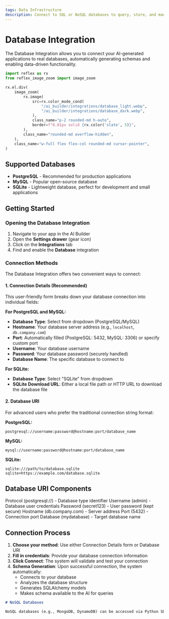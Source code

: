 ```yaml
---
tags: Data Infrastructure
description: Connect to SQL or NoSQL databases to query, store, and manage structured data.
---
```

# Database Integration

The Database Integration allows you to connect your AI-generated applications to real databases, automatically generating schemas and enabling data-driven functionality.

```python exec
import reflex as rx
from reflex_image_zoom import image_zoom
```

```python eval
rx.el.div(
    image_zoom(
        rx.image(
            src=rx.color_mode_cond(
                "/ai_builder/integrations/database_light.webp",
                "/ai_builder/integrations/database_dark.webp",
            ),
            class_name="p-2 rounded-md h-auto",
            border=f"0.81px solid {rx.color('slate', 5)}",
        ),
        class_name="rounded-md overflow-hidden",
    ),
    class_name="w-full flex flex-col rounded-md cursor-pointer",
)
```

## Supported Databases

- **PostgreSQL** - Recommended for production applications
- **MySQL** - Popular open-source database
- **SQLite** - Lightweight database, perfect for development and small applications

## Getting Started

### Opening the Database Integration

1. Navigate to your app in the AI Builder
2. Open the **Settings drawer** (gear icon)
3. Click on the **Integrations** tab
4. Find and enable the **Database** integration

### Connection Methods

The Database Integration offers two convenient ways to connect:

#### 1. Connection Details (Recommended)

This user-friendly form breaks down your database connection into individual fields:

**For PostgreSQL and MySQL:**
- **Database Type**: Select from dropdown (PostgreSQL/MySQL)
- **Hostname**: Your database server address (e.g., `localhost`, `db.company.com`)
- **Port**: Automatically filled (PostgreSQL: 5432, MySQL: 3306) or specify custom port
- **Username**: Your database username
- **Password**: Your database password (securely handled)
- **Database Name**: The specific database to connect to

**For SQLite:**
- **Database Type**: Select "SQLite" from dropdown
- **SQLite Download URL**: Either a local file path or HTTP URL to download the database file

#### 2. Database URI

For advanced users who prefer the traditional connection string format:

**PostgreSQL:**
```
postgresql://username:password@hostname:port/database_name
```

**MySQL:**
```
mysql://username:password@hostname:port/database_name
```

**SQLite:**
```
sqlite:///path/to/database.sqlite
sqlite+https://example.com/database.sqlite
```

## Database URI Components

Protocol (postgresql://) - Database type identifier
Username (admin) - Database user credentials
Password (secret123) - User password (kept secure)
Hostname (db.company.com) - Server address
Port (5432) - Connection port
Database (mydatabase) - Target database name

## Connection Process

1. **Choose your method**: Use either Connection Details form or Database URI
2. **Fill in credentials**: Provide your database connection information
3. **Click Connect**: The system will validate and test your connection
4. **Schema Generation**: Upon successful connection, the system automatically:
   - Connects to your database
   - Analyzes the database structure
   - Generates SQLAlchemy models
   - Makes schema available to the AI for queries


```md alert
# NoSQL Databases

NoSQL databases (e.g., MongoDB, DynamoDB) can be accessed via Python SDKs which the AI Builder can install if you prompt for it. The first class Database integration currently supports only SQL databases.
```